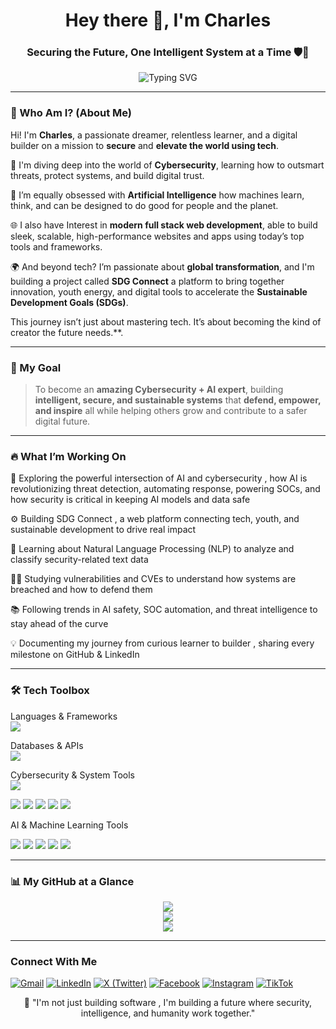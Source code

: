 <h1 align="center">Hey there 👋, I'm Charles</h1>
<h3 align="center">Securing the Future, One Intelligent System at a Time 🛡️🤖</h3>

<p align="center">
  <img src="https://readme-typing-svg.demolab.com?font=Fira+Code&pause=1000&color=00FEEF&width=1000&center=true&lines=Cybersecurity+%F0%9F%94%91+%7C+AI+%F0%9F%A7%A0+%7C+Web+Dev+%F0%9F%92%BB;SDG+Innovation+%7C+Change+Agent+in+Tech;Passionate+Learner+%7C+Future+Builder+%F0%9F%92%BC" alt="Typing SVG" />
</p>

---

### 🧠 Who Am I? (About Me)

Hi! I'm **Charles**, a passionate dreamer, relentless learner, and a digital builder on a mission to **secure** and **elevate the world using tech**.

🔐 I'm diving deep into the world of **Cybersecurity**, learning how to outsmart threats, protect systems, and build digital trust.

🧠 I’m equally obsessed with **Artificial Intelligence** how machines learn, think, and can be designed to do good for people and the planet.

🌐 I also have Interest in **modern full stack web development**, able to build sleek, scalable, high-performance websites and apps using today’s top tools and frameworks.

🌍 And beyond tech? I’m passionate about **global transformation**, and I'm building a project called **SDG Connect**  a platform to bring together innovation, youth energy, and digital     tools to accelerate the **Sustainable Development Goals (SDGs)**.

This journey isn’t just about mastering tech. It’s about becoming the kind of creator the future needs.**.

---

### 🚀 My Goal

> To become an **amazing Cybersecurity + AI expert**, building **intelligent, secure, and sustainable systems** that **defend, empower, and inspire**  all while helping others grow and contribute to a safer digital future.

---

### 🔥 What I’m Working On


🤖 Exploring the powerful intersection of AI and cybersecurity , how AI is revolutionizing threat detection, automating response, powering SOCs, and how security is critical in keeping AI models and data safe

⚙️ Building SDG Connect , a web platform connecting tech, youth, and sustainable development to drive real impact

🧠 Learning about Natural Language Processing (NLP) to analyze and classify security-related text data

🕵️‍♂️ Studying vulnerabilities and CVEs to understand how systems are breached  and how to defend them

📚 Following trends in AI safety, SOC automation, and threat intelligence to stay ahead of the curve

💡 Documenting my journey from curious learner to builder , sharing every milestone on GitHub & LinkedIn


---

### 🛠️ Tech Toolbox
Languages & Frameworks <br>
<img src="https://skillicons.dev/icons?i=python,typescript,javascript,cpp,java,react,nextjs,nodejs,express,tailwind" />

Databases & APIs <br>
<img src="https://skillicons.dev/icons?i=mongodb,postgres,graphql" />

Cybersecurity & System Tools <br>
<img src="https://skillicons.dev/icons?i=linux,bash,docker,git" />

<p align="left"> <img src="https://img.shields.io/badge/Kali%20Linux-557C94?style=for-the-badge&logo=kalilinux&logoColor=white" /> <img src="https://img.shields.io/badge/Metasploit-400080?style=for-the-badge&logo=metasploit&logoColor=white" /> <img src="https://img.shields.io/badge/Wireshark-1679a7?style=for-the-badge&logo=wireshark&logoColor=white" /> <img src="https://img.shields.io/badge/Burp%20Suite-ff6600?style=for-the-badge&logo=burpsuite&logoColor=white" /> <img src="https://img.shields.io/badge/Nmap-4B8BBE?style=for-the-badge&logo=nmap&logoColor=white" /> </p>
AI & Machine Learning Tools

<p align="left"> <img src="https://img.shields.io/badge/TensorFlow-FF6F00?style=for-the-badge&logo=tensorflow&logoColor=white" /> <img src="https://img.shields.io/badge/PyTorch-EE4C2C?style=for-the-badge&logo=pytorch&logoColor=white" /> <img src="https://img.shields.io/badge/Scikit--learn-F7931E?style=for-the-badge&logo=scikit-learn&logoColor=white" /> <img src="https://img.shields.io/badge/OpenCV-5C3EE8?style=for-the-badge&logo=opencv&logoColor=white" /> <img src="https://img.shields.io/badge/HuggingFace-FCC624?style=for-the-badge&logo=huggingface&logoColor=black" /> </p>



---

### 📊 My GitHub at a Glance

<p align="center">
  <img src="https://github-readme-streak-stats.herokuapp.com/?user=your-username&theme=tokyonight" />
  <br />
  <img src="https://github-readme-stats.vercel.app/api/top-langs/?username=your-username&layout=compact&theme=tokyonight" />
  <br />
  <img src="https://github-readme-stats.vercel.app/api?username=your-username&show_icons=true&theme=tokyonight" />
</p>

---

### Connect With Me
<p align="left"> <a href="mailto:yourname@gmail.com"><img src="https://img.shields.io/badge/Gmail-D14836?style=for-the-badge&logo=gmail&logoColor=white" alt="Gmail" /></a> <a href="https://linkedin.com/in/yourprofile" target="_blank"><img src="https://img.shields.io/badge/LinkedIn-0077B5?style=for-the-badge&logo=linkedin&logoColor=white" alt="LinkedIn" /></a> <a href="https://x.com/yourhandle" target="_blank"><img src="https://img.shields.io/badge/X-000000?style=for-the-badge&logo=twitter&logoColor=white" alt="X (Twitter)" /></a> <a href="https://facebook.com/yourprofile" target="_blank"><img src="https://img.shields.io/badge/Facebook-1877F2?style=for-the-badge&logo=facebook&logoColor=white" alt="Facebook" /></a> <a href="https://instagram.com/yourhandle" target="_blank"><img src="https://img.shields.io/badge/Instagram-E4405F?style=for-the-badge&logo=instagram&logoColor=white" alt="Instagram" /></a> <a href="https://tiktok.com/@yourhandle" target="_blank"><img src="https://img.shields.io/badge/TikTok-000000?style=for-the-badge&logo=tiktok&logoColor=white" alt="TikTok" /></a> </p>


<p align="center">
  💭 "I'm not just building software , I'm building a future where security, intelligence, and humanity work together."
</p>
